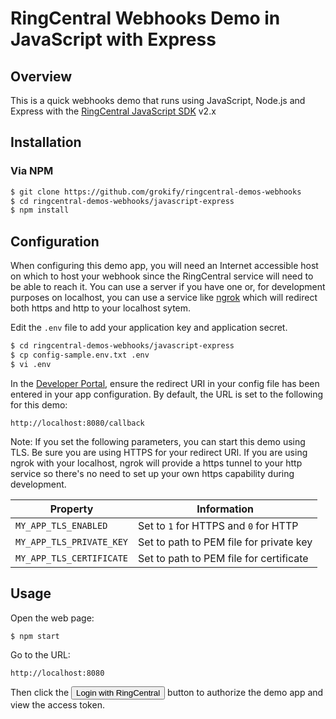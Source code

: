 RingCentral Webhooks Demo in JavaScript with Express
====================================================

## Overview

This is a quick webhooks demo that runs using JavaScript, Node.js and Express with the [RingCentral JavaScript SDK](https://github.com/ringcentral/ringcentral-js) v2.x

## Installation

### Via NPM

```bash
$ git clone https://github.com/grokify/ringcentral-demos-webhooks
$ cd ringcentral-demos-webhooks/javascript-express
$ npm install
```

## Configuration

When configuring this demo app, you will need an Internet accessible host on which to host your webhook since the RingCentral service will need to be able to reach it. You can use a server if you have one or, for development purposes on localhost, you can use a service like [ngrok](https://ngrok.com/) which will redirect both https and http to your localhost sytem.

Edit the `.env` file to add your application key and application secret.

```bash
$ cd ringcentral-demos-webhooks/javascript-express
$ cp config-sample.env.txt .env
$ vi .env
```

In the [Developer Portal](http://developer.ringcentral.com/), ensure the redirect URI in your config file has been entered in your app configuration. By default, the URL is set to the following for this demo:

```
http://localhost:8080/callback
```

Note: If you set the following parameters, you can start this demo using TLS. Be sure you are using HTTPS for your redirect URI. If you are using ngrok with your localhost, ngrok will provide a https tunnel to your http service so there's no need to set up your own https capability during development.

| Property | Information |
|----------|-------------|
| `MY_APP_TLS_ENABLED` | Set to `1` for HTTPS and `0` for HTTP |
| `MY_APP_TLS_PRIVATE_KEY` | Set to path to PEM file for private key |
| `MY_APP_TLS_CERTIFICATE` | Set to path to PEM file for certificate |

## Usage

Open the web page:

```bash
$ npm start
```

Go to the URL:

```
http://localhost:8080
````

Then click the <input type="button" value="Login with RingCentral"> button to authorize the demo app and view the access token.
